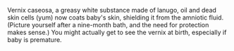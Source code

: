 Vernix caseosa, a greasy white substance made of lanugo, oil and dead skin cells (yum) now coats baby's skin, shielding it from the amniotic fluid. (Picture yourself after a nine-month bath, and the need for protection makes sense.) You might actually get to see the vernix at birth, especially if baby is premature.